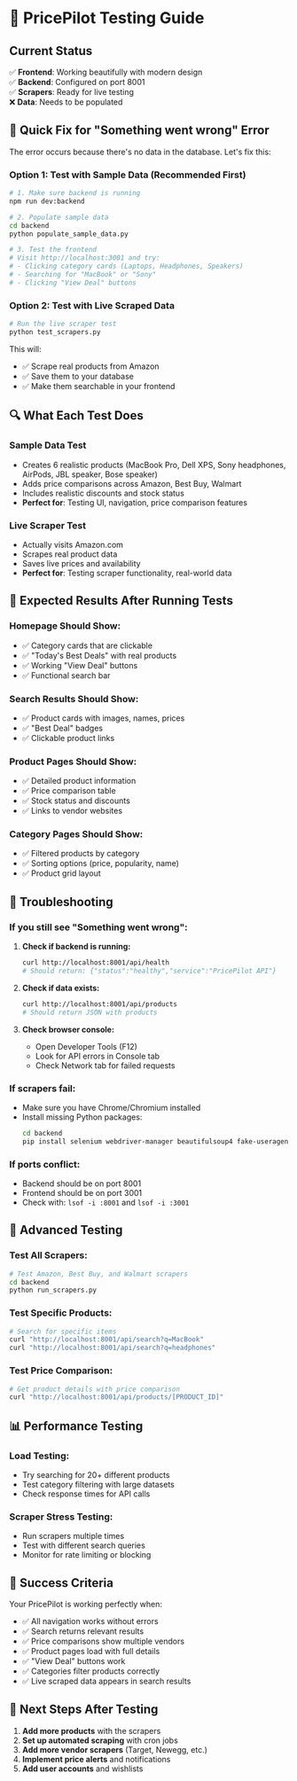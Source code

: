 # 🧪 PricePilot Testing Guide

## Current Status
✅ **Frontend**: Working beautifully with modern design  
✅ **Backend**: Configured on port 8001  
✅ **Scrapers**: Ready for live testing  
❌ **Data**: Needs to be populated  

## 🚀 Quick Fix for "Something went wrong" Error

The error occurs because there's no data in the database. Let's fix this:

### **Option 1: Test with Sample Data (Recommended First)**

```bash
# 1. Make sure backend is running
npm run dev:backend

# 2. Populate sample data
cd backend
python populate_sample_data.py

# 3. Test the frontend
# Visit http://localhost:3001 and try:
# - Clicking category cards (Laptops, Headphones, Speakers)
# - Searching for "MacBook" or "Sony"
# - Clicking "View Deal" buttons
```

### **Option 2: Test with Live Scraped Data**

```bash
# Run the live scraper test
python test_scrapers.py
```

This will:
- ✅ Scrape real products from Amazon
- ✅ Save them to your database
- ✅ Make them searchable in your frontend

## 🔍 **What Each Test Does**

### **Sample Data Test**
- Creates 6 realistic products (MacBook Pro, Dell XPS, Sony headphones, AirPods, JBL speaker, Bose speaker)
- Adds price comparisons across Amazon, Best Buy, Walmart
- Includes realistic discounts and stock status
- **Perfect for**: Testing UI, navigation, price comparison features

### **Live Scraper Test**
- Actually visits Amazon.com
- Scrapes real product data
- Saves live prices and availability
- **Perfect for**: Testing scraper functionality, real-world data

## 🎯 **Expected Results After Running Tests**

### **Homepage Should Show:**
- ✅ Category cards that are clickable
- ✅ "Today's Best Deals" with real products
- ✅ Working "View Deal" buttons
- ✅ Functional search bar

### **Search Results Should Show:**
- ✅ Product cards with images, names, prices
- ✅ "Best Deal" badges
- ✅ Clickable product links

### **Product Pages Should Show:**
- ✅ Detailed product information
- ✅ Price comparison table
- ✅ Stock status and discounts
- ✅ Links to vendor websites

### **Category Pages Should Show:**
- ✅ Filtered products by category
- ✅ Sorting options (price, popularity, name)
- ✅ Product grid layout

## 🐛 **Troubleshooting**

### **If you still see "Something went wrong":**

1. **Check if backend is running:**
   ```bash
   curl http://localhost:8001/api/health
   # Should return: {"status":"healthy","service":"PricePilot API"}
   ```

2. **Check if data exists:**
   ```bash
   curl http://localhost:8001/api/products
   # Should return JSON with products
   ```

3. **Check browser console:**
   - Open Developer Tools (F12)
   - Look for API errors in Console tab
   - Check Network tab for failed requests

### **If scrapers fail:**
- Make sure you have Chrome/Chromium installed
- Install missing Python packages:
  ```bash
  cd backend
  pip install selenium webdriver-manager beautifulsoup4 fake-useragent selenium-stealth
  ```

### **If ports conflict:**
- Backend should be on port 8001
- Frontend should be on port 3001
- Check with: `lsof -i :8001` and `lsof -i :3001`

## 🚀 **Advanced Testing**

### **Test All Scrapers:**
```bash
# Test Amazon, Best Buy, and Walmart scrapers
cd backend
python run_scrapers.py
```

### **Test Specific Products:**
```bash
# Search for specific items
curl "http://localhost:8001/api/search?q=MacBook"
curl "http://localhost:8001/api/search?q=headphones"
```

### **Test Price Comparison:**
```bash
# Get product details with price comparison
curl "http://localhost:8001/api/products/[PRODUCT_ID]"
```

## 📊 **Performance Testing**

### **Load Testing:**
- Try searching for 20+ different products
- Test category filtering with large datasets
- Check response times for API calls

### **Scraper Stress Testing:**
- Run scrapers multiple times
- Test with different search queries
- Monitor for rate limiting or blocking

## 🎉 **Success Criteria**

Your PricePilot is working perfectly when:
- ✅ All navigation works without errors
- ✅ Search returns relevant results
- ✅ Price comparisons show multiple vendors
- ✅ Product pages load with full details
- ✅ "View Deal" buttons work
- ✅ Categories filter products correctly
- ✅ Live scraped data appears in search results

## 🔄 **Next Steps After Testing**

1. **Add more products** with the scrapers
2. **Set up automated scraping** with cron jobs
3. **Add more vendor scrapers** (Target, Newegg, etc.)
4. **Implement price alerts** and notifications
5. **Add user accounts** and wishlists